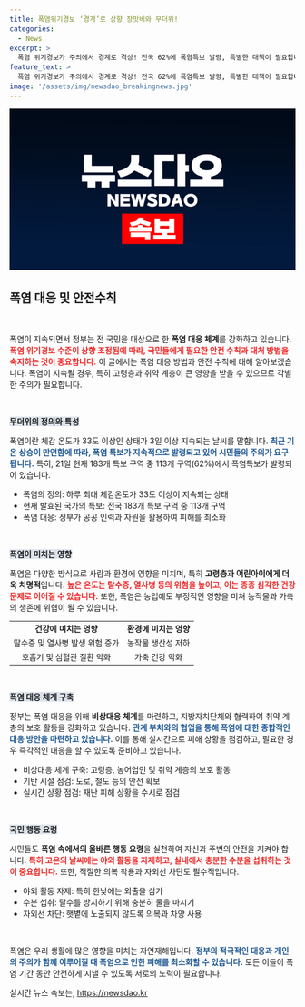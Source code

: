 ```yaml
---
title: 폭염위기경보 ‘경계’로 상향 장맛비와 무더위!
categories:
  - News
excerpt: >
  폭염 위기경보가 주의에서 경계로 격상! 전국 62%에 폭염특보 발령, 특별한 대책이 필요합니다. 야외 활동 자제와 함께 정부의 대응도 따라야 할 시점입니다.
feature_text: >
  폭염 위기경보가 주의에서 경계로 격상! 전국 62%에 폭염특보 발령, 특별한 대책이 필요합니다. 야외 활동 자제와 함께 정부의 대응도 따라야 할 시점입니다.
image: '/assets/img/newsdao_breakingnews.jpg'
---
```


<p><img src="/assets/img/newsdao_breakingnews.jpg" alt="flaretime 속보" /></p>

<h2 data-ke-size="size26">폭염 대응 및 안전수칙</h2>

<p data-ke-size="size16">&nbsp;</p>

<p>폭염이 지속되면서 정부는 전 국민을 대상으로 한 <strong>폭염 대응 체계</strong>를 강화하고 있습니다. <b><span style="color: #ee2323;">폭염 위기경보 수준이 상향 조정됨에 따라, 국민들에게 필요한 안전 수칙과 대처 방법을 숙지하는 것이 중요합니다.</span></b> 이 글에서는 폭염 대응 방법과 안전 수칙에 대해 알아보겠습니다. 폭염이 지속될 경우, 특히 고령층과 취약 계층이 큰 영향을 받을 수 있으므로 각별한 주의가 필요합니다. </p>

<p data-ke-size="size16">&nbsp;</p>

<p><b><span style="background-color: #21538527;">무더위의 정의와 특성</span></b></p>

<p>폭염이란 체감 온도가 33도 이상인 상태가 3일 이상 지속되는 날씨를 말합니다. <b><span style="color: #1a5490;">최근 기온 상승이 만연함에 따라, 폭염 특보가 지속적으로 발령되고 있어 시민들의 주의가 요구됩니다.</span></b> 특히, 21일 현재 183개 특보 구역 중 113개 구역(62%)에서 폭염특보가 발령되어 있습니다. </p>

<ul>
<li>폭염의 정의: 하루 최대 체감온도가 33도 이상이 지속되는 상태</li>
<li>현재 발효된 국가의 특보: 전국 183개 특보 구역 중 113개 구역</li>
<li>폭염 대응: 정부가 공공 인력과 자원을 활용하여 피해를 최소화</li>
</ul>

<p data-ke-size="size16">&nbsp;</p>

<p><b><span style="background-color: #21538527;">폭염이 미치는 영향</span></b></p>

<p>폭염은 다양한 방식으로 사람과 환경에 영향을 미치며, 특히 <strong>고령층과 어린아이에게 더욱 치명적</strong>입니다. <b><span style="color: #ee2323;">높은 온도는 탈수증, 열사병 등의 위험을 높이고, 이는 종종 심각한 건강 문제로 이어질 수 있습니다.</span></b> 또한, 폭염은 농업에도 부정적인 영향을 미쳐 농작물과 가축의 생존에 위협이 될 수 있습니다.</p>

<table style="width: 100%;">
<tr>
<td style="text-align: center; height: 17px;"><b>건강에 미치는 영향</b></td>
<td style="text-align: center; height: 17px;"><b>환경에 미치는 영향</b></td>
</tr>
<tr>
<td style="text-align: center; height: 17px;">탈수증 및 열사병 발생 위험 증가</td>
<td style="text-align: center; height: 17px;">농작물 생산성 저하</td>
</tr>
<tr>
<td style="text-align: center; height: 17px;">호흡기 및 심혈관 질환 악화</td>
<td style="text-align: center; height: 17px;">가축 건강 악화</td>
</tr>
</table>

<p data-ke-size="size16">&nbsp;</p>

<p><b><span style="background-color: #21538527;">폭염 대응 체계 구축</span></b></p>

<p>정부는 폭염 대응을 위해 <strong>비상대응 체계</strong>를 마련하고, 지방자치단체와 협력하여 취약 계층의 보호 활동을 강화하고 있습니다. <b><span style="color: #1a5490;">관계 부처와의 협업을 통해 폭염에 대한 종합적인 대응 방안을 마련하고 있습니다.</span></b> 이를 통해 실시간으로 피해 상황을 점검하고, 필요한 경우 즉각적인 대응을 할 수 있도록 준비하고 있습니다.</p>

<ul>
<li>비상대응 체계 구축: 고령층, 농어업인 및 취약 계층의 보호 활동</li>
<li>기반 시설 점검: 도로, 철도 등의 안전 확보</li>
<li>실시간 상황 점검: 재난 피해 상황을 수시로 점검</li>
</ul>

<p data-ke-size="size16">&nbsp;</p>

<p><b><span style="background-color: #21538527;">국민 행동 요령</span></b></p>

<p>시민들도 <strong>폭염 속에서의 올바른 행동 요령</strong>을 실천하여 자신과 주변의 안전을 지켜야 합니다. <b><span style="color: #ee2323;">특히 고온의 날씨에는 야외 활동을 자제하고, 실내에서 충분한 수분을 섭취하는 것이 중요합니다.</span></b> 또한, 적절한 의복 착용과 자외선 차단도 필수적입니다.</p>

<ul>
<li>야외 활동 자제: 특히 한낮에는 외출을 삼가</li>
<li>수분 섭취: 탈수를 방지하기 위해 충분히 물을 마시기</li>
<li>자외선 차단: 햇볕에 노출되지 않도록 의복과 차양 사용</li>
</ul>

<p data-ke-size="size16">&nbsp;</p>

<p>폭염은 우리 생활에 많은 영향을 미치는 자연재해입니다. <b><span style="color: #1a5490;">정부의 적극적인 대응과 개인의 주의가 함께 이루어질 때 폭염으로 인한 피해를 최소화할 수 있습니다.</span></b> 모든 이들이 폭염 기간 동안 안전하게 지낼 수 있도록 서로의 노력이 필요합니다.</p>
실시간 뉴스 속보는, <a href="https://newsdao.kr" rel="dofollow">https://newsdao.kr</a>


